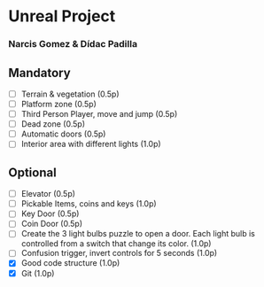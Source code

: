 # Unreal Project
### Narcis Gomez & Dídac Padilla

## Mandatory

- [ ] Terrain & vegetation (0.5p)
- [ ] Platform zone (0.5p)
- [ ] Third Person Player, move and jump (0.5p)
- [ ] Dead zone (0.5p)
- [ ] Automatic doors (0.5p)
- [ ] Interior area with different lights (1.0p)

## Optional

- [ ] Elevator (0.5p)
- [ ] Pickable Items, coins and keys (1.0p)
- [ ] Key Door (0.5p)
- [ ] Coin Door (0.5p)
- [ ] Create the 3 light bulbs puzzle to open a door. Each light bulb is controlled from a switch that change its color. (1.0p)
- [ ] Confusion trigger, invert controls for 5 seconds (1.0p)
- [x] Good code structure (1.0p)
- [x] Git (1.0p)
